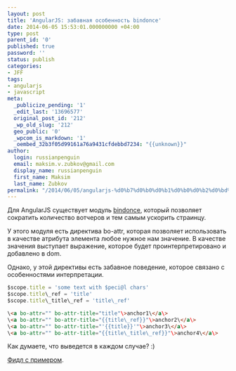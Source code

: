 ```yaml
---
layout: post
title: 'AngularJS: забавная особенность bindonce'
date: 2014-06-05 15:53:01.000000000 +04:00
type: post
parent_id: '0'
published: true
password: ''
status: publish
categories:
- JFF
tags:
- angularjs
- javascript
meta:
  _publicize_pending: '1'
  _edit_last: '13696577'
  original_post_id: '212'
  _wp_old_slug: '212'
  geo_public: '0'
  _wpcom_is_markdown: '1'
  _oembed_32b3f05d99161a76a9431cfdebbd7234: "{{unknown}}"
author:
  login: russianpenguin
  email: maksim.v.zubkov@gmail.com
  display_name: russianpenguin
  first_name: Maksim
  last_name: Zubkov
permalink: "/2014/06/05/angularjs-%d0%b7%d0%b0%d0%b1%d0%b0%d0%b2%d0%bd%d0%b0%d1%8f-%d0%be%d1%81%d0%be%d0%b1%d0%b5%d0%bd%d0%bd%d0%be%d1%81%d1%82%d1%8c-bindonce/"
---
```

Для AngularJS существует модуль [bindonce](https://github.com/Pasvaz/bindonce "Pasvaz/bindonce"), который позволяет сократить количество вотчеров и тем самым ускорить страинцу.

У этого модуля есть директива bo-attr, которая позволяет использовать в качестве атрибута элемента любое нужное нам значение. В качестве значения выступает выражение, которое будет проинтерпретировано и добавлено в dom.

Однако, у этой директивы есть забавное поведение, которое связано с особенностями интерпретации.

```javascript
$scope.title = 'some text with $peci@l chars'  
$scope.title\_ref = 'title'  
$scope.title\_title\_ref = 'title\_ref'
```

```html
\<a bo-attr="" bo-attr-title="title"\>anchor1\</a\>  
\<a bo-attr="" bo-attr-title="{{title\_ref}}"\>anchor2\</a\>  
\<a bo-attr="" bo-attr-title="'{{title}}'"\>anchor3\</a\>  
\<a bo-attr="" bo-attr-title="{{title\_title\_ref}}"\>anchor4\</a\>
```

Как думаете, что выведется в каждом случае? :)

[Фидл с примером](http://jsfiddle.net/russianpenguin/53MeW/ "Интересное поведение директивы bo-attr").

